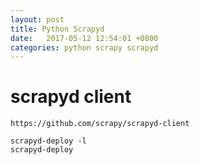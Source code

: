 ```yaml
---
layout: post
title: Python Scrapyd
date:   2017-05-12 12:54:01 +0800
categories: python scrapy scrapyd
---
```


# scrapyd client

```
https://github.com/scrapy/scrapyd-client
```

```
scrapyd-deploy -l
scrapyd-deploy
```
